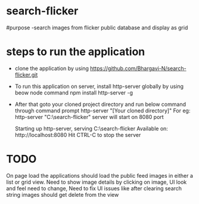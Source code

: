 # search-flicker
#purpose
-search images from flicker public database and display as grid

# steps to run the application
- clone the application by using https://github.com/Bhargavi-N/search-flicker.git
- To run this application on server, install http-server globally by using beow node command
  npm install http-server -g  
- After that goto your cloned project directory and run below command through command prompt
   http-server "[Your cloned directory]"
   For eg: http-server "C:\search-flicker"
   server will start on 8080 port

   Starting up http-server, serving C:\search-flicker
   Available on: http://localhost:8080
   Hit CTRL-C to stop the server


# TODO
On page load the applications should load the public feed images in either a list or grid view.
Need to show image details by clicking on image, UI look and feel need to change, Need to fix UI issues like after clearing search string images should get delete from the view 


